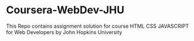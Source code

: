 # Coursera-WebDev-JHU
This Repo contains assignment solution for course HTML CSS JAVASCRIPT for Web Developers by John Hopkins University

